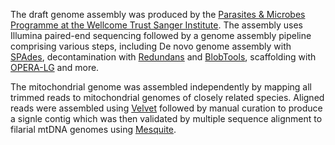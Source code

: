 The draft genome assembly was produced by the [Parasites & Microbes Programme at the Wellcome Trust Sanger Institute](https://www.sanger.ac.uk/programme/parasites-and-microbes/). The assembly uses Illumina paired-end sequencing followed by a genome assembly pipeline comprising various steps, including De novo genome assembly with [SPAdes](https://pubmed.ncbi.nlm.nih.gov/32559359), decontamination with [Redundans](https://pubmed.ncbi.nlm.nih.gov/27131372) and [BlobTools](https://f1000research.com/articles/6-1287/v1), scaffolding with [OPERA-LG](https://pubmed.ncbi.nlm.nih.gov/27169502) and more.

The mitochondrial genome was assembled independently by mapping all trimmed reads to mitochondrial genomes of closely related species. Aligned reads were assembled using [Velvet](https://www.ncbi.nlm.nih.gov/pmc/articles/PMC2336801) followed by manual curation to produce a signle contig which was then validated by multiple sequence alignment to filarial mtDNA genomes using [Mesquite](http://www.mesquiteproject.org/).
